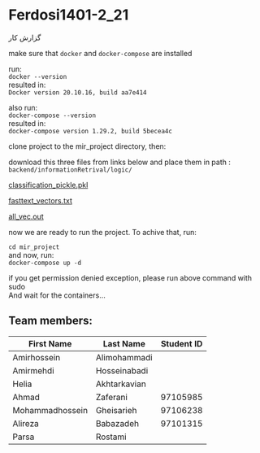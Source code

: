 # Ferdosi1401-2_21

گزارش کار

make sure that `docker` and `docker-compose` are installed

run:\
`docker --version`\
resulted in:\
`Docker version 20.10.16, build aa7e414`

also run:\
`docker-compose --version`\
resulted in:\
`docker-compose version 1.29.2, build 5becea4c`

clone project to the mir_project directory, then:

download this three files from links below and place them in path : `backend/informationRetrival/logic/`

[classification_pickle.pkl](https://drive.google.com/file/d/1-1c4ODqDi_ssdwOw1ZiEQoJSODVmbboW/view?usp=sharing)

[fasttext_vectors.txt](https://drive.google.com/file/d/1P8yihfE6C8Kmi3VTSfr0CrvzovzL6hBn/view?usp=sharing)

[all_vec.out](https://drive.google.com/file/d/11KHGgkyaUyBUzGp1zqJkR75K6TdClkPq/view?usp=sharing)

now we are ready to run the project. To achive that, run:

`cd mir_project`\
and now, run:\
`docker-compose up -d`

if you get permission denied exception, please run above command with sudo \
And wait for the containers... 


## Team members:
|First Name|Last Name|Student ID|
|---|---|---|
|Amirhossein|Alimohammadi||
|Amirmehdi|Hosseinabadi||
|Helia|Akhtarkavian||
|Ahmad|Zaferani|97105985|
|Mohammadhossein|Gheisarieh|97106238|
|Alireza|Babazadeh|97101315|
|Parsa|Rostami||
